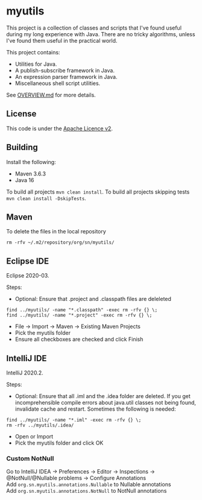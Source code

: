 myutils
=======

This project is a collection of classes and scripts that I've found useful during my long experience with Java.
There are no tricky algorithms, unless I've found them useful in the practical world.

This project contains:
- Utilities for Java.
- A publish-subscribe framework in Java.
- An expression parser framework in Java.
- Miscellaneous shell script utilities.

See [OVERVIEW.md](OVERVIEW.md) for more details.


License
-------
This code is under the [Apache Licence v2](https://www.apache.org/licenses/LICENSE-2.0).


Building
--------

Install the following:
- Maven 3.6.3
- Java 16

To build all projects `mvn clean install`.
To build all projects skipping tests `mvn clean install -DskipTests`.


Maven
-----

To delete the files in the local repository
```
rm -rfv ~/.m2/repository/org/sn/myutils/
```


Eclipse IDE
-----------

Eclipse 2020-03.

Steps:
- Optional: Ensure that .project and .classpath files are deleleted
```
find ../myutils/ -name "*.classpath" -exec rm -rfv {} \;
find ../myutils/ -name "*.project" -exec rm -rfv {} \;
```
- File -> Import -> Maven -> Existing Maven Projects
- Pick the myutils folder
- Ensure all checkboxes are checked and click Finish


IntelliJ IDE
------------

IntelliJ 2020.2.

Steps:
- Optional: Ensure that all .iml and the .idea folder are deleted.
  If you get incomprehensible compile errors about java.util classes not being found, invalidate cache and restart. Sometimes the following is needed:
```
find ../myutils/ -name "*.iml" -exec rm -rfv {} \;
rm -rfv ../myutils/.idea/
```
- Open or Import
- Pick the myutils folder and click OK

### Custom NotNull

Go to IntelliJ IDEA -> Preferences -> Editor -> Inspections -> @NotNull/@Nullable problems -> Configure Annotations<br/>
Add `org.sn.myutils.annotations.Nullable` to Nullable annotations<br/>
Add `org.sn.myutils.annotations.NotNull` to NotNull annotations
